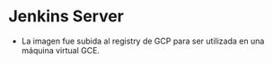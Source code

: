 # Jenkins Server

- La imagen fue subida al registry de GCP para ser utilizada en una máquina virtual GCE.